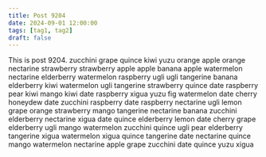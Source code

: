 ```yaml
---
title: Post 9204
date: 2024-09-01 12:00:00
tags: [tag1, tag2]
draft: false
---
```

This is post 9204.
zucchini
grape
quince
kiwi
yuzu
orange
apple
orange
nectarine
strawberry
strawberry
apple
apple
banana
apple
watermelon
nectarine
elderberry
watermelon
raspberry
ugli
ugli
tangerine
banana
elderberry
kiwi
watermelon
ugli
tangerine
strawberry
quince
date
raspberry
pear
kiwi
mango
kiwi
date
raspberry
xigua
yuzu
fig
watermelon
date
cherry
honeydew
date
zucchini
raspberry
date
raspberry
nectarine
ugli
lemon
grape
orange
strawberry
mango
tangerine
nectarine
banana
zucchini
elderberry
nectarine
xigua
date
quince
elderberry
lemon
date
cherry
grape
elderberry
ugli
mango
watermelon
zucchini
quince
ugli
pear
elderberry
tangerine
xigua
watermelon
xigua
quince
tangerine
date
nectarine
quince
mango
watermelon
nectarine
apple
grape
zucchini
date
quince
yuzu
xigua
